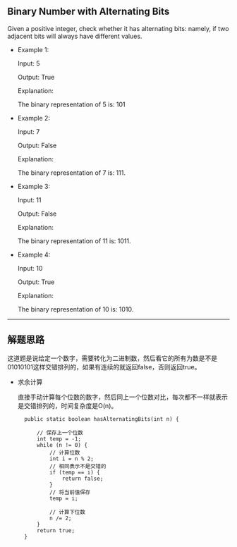 ## Binary Number with Alternating Bits

Given a positive integer, check whether it has alternating bits: namely, if two adjacent bits will always have different values.

- Example 1:

  Input: 5

  Output: True

  Explanation:

  The binary representation of 5 is: 101

- Example 2:
  
  Input: 7

  Output: False

  Explanation:

  The binary representation of 7 is: 111.

- Example 3:
  
  Input: 11

  Output: False

  Explanation:

  The binary representation of 11 is: 1011.

- Example 4:
  
  Input: 10

  Output: True

  Explanation:

  The binary representation of 10 is: 1010.

---

## 解题思路

这道题是说给定一个数字，需要转化为二进制数，然后看它的所有为数是不是01010101这样交错排列的，如果有连续的就返回false，否则返回true。

- 求余计算

  直接手动计算每个位数的数字，然后同上一个位数对比，每次都不一样就表示是交错排列的，时间复杂度是O(n)。

  ```
	public static boolean hasAlternatingBits(int n) {

		// 保存上一个位数
		int temp = -1;
		while (n != 0) {
			// 计算位数
			int i = n % 2;
			// 相同表示不是交错的
			if (temp == i) {
				return false;
			}
			// 将当前值保存
			temp = i;

			// 计算下位数
			n /= 2;
		}
		return true;
	}
  ```

  